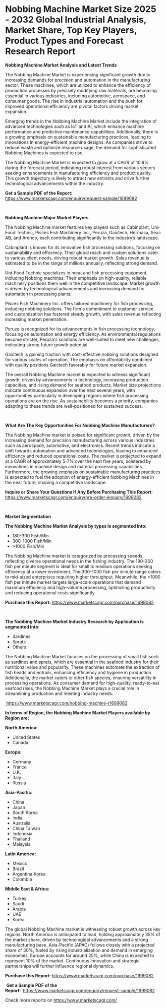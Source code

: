 <p><h1>Nobbing Machine Market Size 2025 - 2032 Global Industrial Analysis, Market Share, Top Key Players, Product Types and Forecast Research Report</h1></p><p><strong>Nobbing Machine Market Analysis and Latest Trends</strong></p>
<p><p>The Nobbing Machine Market is experiencing significant growth due to increasing demands for precision and automation in the manufacturing sector. These machines, which are utilized to enhance the efficiency of production processes by precisely modifying raw materials, are becoming essential in various industries, including automotive, aerospace, and consumer goods. The rise in industrial automation and the push for improved operational efficiency are pivotal factors driving market expansion.</p><p>Emerging trends in the Nobbing Machine Market include the integration of advanced technologies such as IoT and AI, which enhance machine performance and predictive maintenance capabilities. Additionally, there is a growing emphasis on sustainable manufacturing practices, leading to innovations in energy-efficient machine designs. As companies strive to reduce waste and optimize resource usage, the demand for sophisticated Nobbing Machines is expected to rise. </p><p>The Nobbing Machine Market is expected to grow at a CAGR of 10.8% during the forecast period, indicating robust interest from various sectors seeking enhancements in manufacturing efficiency and product quality. This growth trajectory is likely to attract new entrants and drive further technological advancements within the industry.</p></p>
<p><strong>Get a Sample PDF of the Report:&nbsp;</strong> <a href="https://www.marketscagr.com/enquiry/request-sample/1699082?utm_campaign=3575&utm_medium=2&utm_source=Github&utm_content=ia&utm_term=10042025&utm_id=nobbing-machine">https://www.marketscagr.com/enquiry/request-sample/1699082</a></p>
<p>&nbsp;</p>
<p><strong>Nobbing Machine Major Market Players</strong></p>
<p><p>The Nobbing Machine market features key players such as Cabinplant, Uni-Food Technic, Pisces Fish Machinery Inc., Peruza, Gaictech, Hermasa, Seac AB, and Arenco, each contributing significantly to the industry’s landscape.</p><p>Cabinplant is known for its innovative fish processing solutions, focusing on sustainability and efficiency. Their global reach and custom solutions cater to various client needs, driving robust market growth. Sales revenue is estimated to be in the range of millions annually, reflecting strong demand.</p><p>Uni-Food Technic specializes in meat and fish processing equipment, including Nobbing machines. Their emphasis on high-quality, reliable machinery positions them well in the competitive landscape. Market growth is driven by technological advancements and increasing demand for automation in processing plants.</p><p>Pisces Fish Machinery Inc. offers tailored machinery for fish processing, including nobbing solutions. The firm's commitment to customer service and customization has fostered steady growth, with sales revenue reflecting increasing market penetration.</p><p>Peruza is recognized for its advancements in fish processing technology, focusing on automation and energy efficiency. As environmental regulations become stricter, Peruza's solutions are well-suited to meet new challenges, indicating strong future growth potential.</p><p>Gaictech is gaining traction with cost-effective nobbing solutions designed for various scales of operation. The emphasis on affordability combined with quality positions Gaictech favorably for future market expansion.</p><p>The overall Nobbing Machine market is expected to witness significant growth, driven by advancements in technology, increasing production capacities, and rising demand for seafood products. Market size projections indicate continuous expansion over the next several years, with opportunities particularly in developing regions where fish processing operations are on the rise. As sustainability becomes a priority, companies adapting to these trends are well-positioned for sustained success.</p></p>
<p>&nbsp;</p>
<p><strong>What Are The Key Opportunities For Nobbing Machine Manufacturers?</strong></p>
<p><p>The Nobbing Machine market is poised for significant growth, driven by the increasing demand for precision manufacturing across various industries such as aerospace, automotive, and electronics. Recent trends indicate a shift towards automation and advanced technologies, leading to enhanced efficiency and reduced operational costs. The market is projected to expand at a CAGR of approximately 5-7% over the next five years, bolstered by innovations in machine design and material processing capabilities. Furthermore, the growing emphasis on sustainable manufacturing practices is expected to fuel the adoption of energy-efficient Nobbing Machines in the near future, shaping a competitive landscape.</p></p>
<p><strong>Inquire or Share Your Questions If Any Before Purchasing This Report:</strong> <a href="https://www.marketscagr.com/enquiry/pre-order-enquiry/1699082?utm_campaign=3575&utm_medium=2&utm_source=Github&utm_content=ia&utm_term=10042025&utm_id=nobbing-machine">https://www.marketscagr.com/enquiry/pre-order-enquiry/1699082</a></p>
<p>&nbsp;</p>
<p><strong>Market Segmentation</strong></p>
<p><strong>The Nobbing Machine Market Analysis by types is segmented into:</strong></p>
<p><ul><li>180-300 Fish/Min</li><li>300-1000 Fish/Min</li><li>>1000 Fish/Min</li></ul></p>
<p><p>The Nobbing Machine market is categorized by processing speeds, reflecting diverse operational needs in the fishing industry. The 180-300 fish per minute segment is ideal for small to medium operations seeking efficiency at a lower investment. The 300-1000 fish per minute range caters to mid-sized enterprises requiring higher throughput. Meanwhile, the >1000 fish per minute market targets large-scale operations that demand maximum efficiency and high-volume processing, optimizing productivity and reducing operational costs significantly.</p></p>
<p><strong>Purchase this Report:&nbsp;</strong><a href="https://www.marketscagr.com/purchase/1699082?utm_campaign=3575&utm_medium=2&utm_source=Github&utm_content=ia&utm_term=10042025&utm_id=nobbing-machine">https://www.marketscagr.com/purchase/1699082</a></p>
<p>&nbsp;</p>
<p><strong>The Nobbing Machine Market Industry Research by Application is segmented into:</strong></p>
<p><ul><li>Sardines</li><li>Sprats</li><li>Others</li></ul></p>
<p><p>The Nobbing Machine Market focuses on the processing of small fish such as sardines and sprats, which are essential in the seafood industry for their nutritional value and popularity. These machines automate the extraction of fish heads and entrails, enhancing efficiency and hygiene in production. Additionally, the market caters to other fish species, ensuring versatility in processing operations. As consumer demand for high-quality, ready-to-eat seafood rises, the Nobbing Machine Market plays a crucial role in streamlining production and meeting industry needs.</p></p>
<p><a href="https://www.marketscagr.com/nobbing-machine-r1699082?utm_campaign=3575&utm_medium=2&utm_source=Github&utm_content=ia&utm_term=10042025&utm_id=nobbing-machine">&nbsp;https://www.marketscagr.com/nobbing-machine-r1699082</a></p>
<p><strong>In terms of Region, the Nobbing Machine Market Players available by Region are:</strong></p>
<p>
    <p> <strong> North America: </strong>
        <ul>
            <li>United States</li>
            <li>Canada</li>
        </ul>
        </p> 
    <p> <strong> Europe: </strong>
        <ul>
            <li>Germany</li>
            <li>France</li>
            <li>U.K.</li>
            <li>Italy</li>
            <li>Russia</li>
        </ul>
        </p> 
    <p> <strong> Asia-Pacific: </strong>
        <ul>
            <li>China</li>
            <li>Japan</li>
            <li>South Korea</li>
            <li>India</li>
            <li>Australia</li>
            <li>China Taiwan</li>
            <li>Indonesia</li>
            <li>Thailand</li>
            <li>Malaysia</li>
        </ul>
        </p> 
    <p> <strong> Latin America: </strong>
        <ul>
            <li>Mexico</li>
            <li>Brazil</li>
            <li>Argentina Korea</li>
            <li>Colombia</li>
        </ul>
        </p> 
    <p> <strong> Middle East & Africa: </strong>
        <ul>
            <li>Turkey</li>
            <li>Saudi</li>
            <li>Arabia</li>
            <li>UAE</li>
            <li>Korea</li>
        </ul>
    </p>
    </p>
<p><p>The global Nobbing Machine market is witnessing robust growth across key regions. North America is anticipated to lead, holding approximately 35% of the market share, driven by technological advancements and a strong manufacturing base. Asia-Pacific (APAC) follows closely with a projected share of 30%, fueled by rising industrialization and demand in emerging economies. Europe accounts for around 25%, while China is expected to represent 10% of the market. Continuous innovation and strategic partnerships will further influence regional dynamics.</p></p>
<p><strong>Purchase this Report: </strong><a href="https://www.marketscagr.com/purchase/1699082?utm_campaign=3575&utm_medium=2&utm_source=Github&utm_content=ia&utm_term=10042025&utm_id=nobbing-machine">https://www.marketscagr.com/purchase/1699082</a></p>
<p>&nbsp;<strong>Get a Sample PDF of the Report:&nbsp;&nbsp;</strong><a href="https://www.marketscagr.com/enquiry/request-sample/1699082?utm_campaign=3575&utm_medium=2&utm_source=Github&utm_content=ia&utm_term=10042025&utm_id=nobbing-machine">https://www.marketscagr.com/enquiry/request-sample/1699082</a></p>
<p><strong></strong></p>
<p>Check more reports on <a href="https://www.marketscagr.com/?utm_campaign=3575&utm_medium=2&utm_source=Github&utm_content=ia&utm_term=10042025&utm_id=nobbing-machine">https://www.marketscagr.com/</a></p>